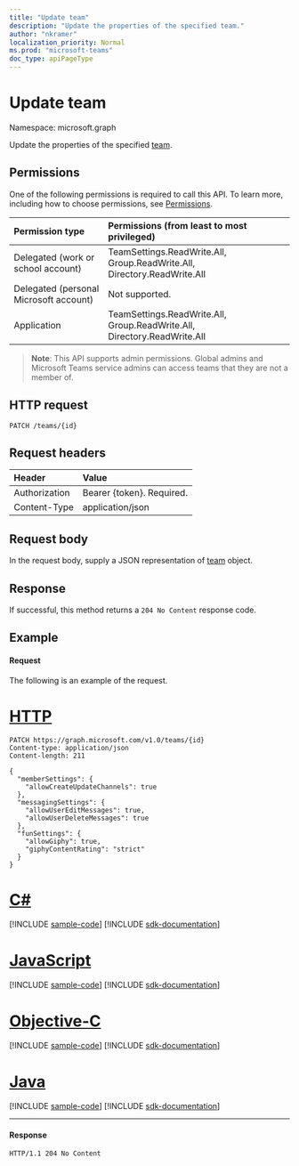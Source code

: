 ```yaml
---
title: "Update team"
description: "Update the properties of the specified team."
author: "nkramer"
localization_priority: Normal
ms.prod: "microsoft-teams"
doc_type: apiPageType
---
```


# Update team

Namespace: microsoft.graph



Update the properties of the specified [team](../resources/team.md).

## Permissions
One of the following permissions is required to call this API. To learn more, including how to choose permissions, see [Permissions](/graph/permissions-reference).


|Permission type      | Permissions (from least to most privileged)              |
|:--------------------|:---------------------------------------------------------|
|Delegated (work or school account) | TeamSettings.ReadWrite.All, Group.ReadWrite.All, Directory.ReadWrite.All |
|Delegated (personal Microsoft account) | Not supported.    |
|Application |TeamSettings.ReadWrite.All, Group.ReadWrite.All, Directory.ReadWrite.All |

> **Note**: This API supports admin permissions. Global admins and Microsoft Teams service admins can access teams that they are not a member of.

## HTTP request
<!-- { "blockType": "ignored" } -->
```http
PATCH /teams/{id}
```

## Request headers
| Header       | Value |
|:---------------|:--------|
| Authorization  | Bearer {token}. Required.  |
| Content-Type  | application/json  |

## Request body
In the request body, supply a JSON representation of [team](../resources/team.md) object.

## Response

If successful, this method returns a `204 No Content` response code.

## Example
#### Request
The following is an example of the request.

# [HTTP](#tab/http)
<!-- {
  "blockType": "request",
  "name": "update_team"
}-->
```http
PATCH https://graph.microsoft.com/v1.0/teams/{id}
Content-type: application/json
Content-length: 211

{  
  "memberSettings": {
    "allowCreateUpdateChannels": true
  },
  "messagingSettings": {
    "allowUserEditMessages": true,
    "allowUserDeleteMessages": true
  },
  "funSettings": {
    "allowGiphy": true,
    "giphyContentRating": "strict"
  }
}
```
# [C#](#tab/csharp)
[!INCLUDE [sample-code](../includes/snippets/csharp/update-team-csharp-snippets.md)]
[!INCLUDE [sdk-documentation](../includes/snippets/snippets-sdk-documentation-link.md)]

# [JavaScript](#tab/javascript)
[!INCLUDE [sample-code](../includes/snippets/javascript/update-team-javascript-snippets.md)]
[!INCLUDE [sdk-documentation](../includes/snippets/snippets-sdk-documentation-link.md)]

# [Objective-C](#tab/objc)
[!INCLUDE [sample-code](../includes/snippets/objc/update-team-objc-snippets.md)]
[!INCLUDE [sdk-documentation](../includes/snippets/snippets-sdk-documentation-link.md)]

# [Java](#tab/java)
[!INCLUDE [sample-code](../includes/snippets/java/update-team-java-snippets.md)]
[!INCLUDE [sdk-documentation](../includes/snippets/snippets-sdk-documentation-link.md)]

---

#### Response
<!-- {
  "blockType": "response",
  "truncated": true,
  "@odata.type": "microsoft.graph.team"
} -->
```http
HTTP/1.1 204 No Content
```

<!-- uuid: 8fcb5dbc-d5aa-4681-8e31-b001d5168d79
2015-10-25 14:57:30 UTC -->
<!-- {
  "type": "#page.annotation",
  "description": "Update Team",
  "keywords": "",
  "section": "documentation",
  "tocPath": "",
  "suppressions": [
  ]
}-->
